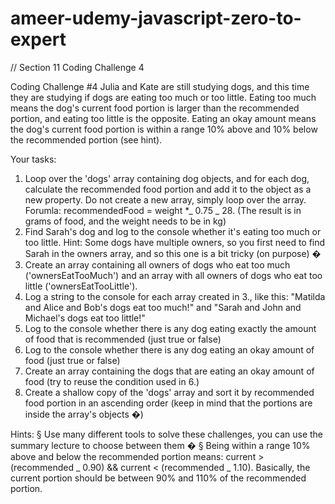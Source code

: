 # ameer-udemy-javascript-zero-to-expert

// Section 11 Coding Challenge 4

Coding Challenge #4
Julia and Kate are still studying dogs, and this time they are studying if dogs are eating too much or too little. Eating too much means the dog's current food portion is larger than the recommended portion, and eating too little is the opposite. Eating an okay amount means the dog's current food portion is within a range 10% above and 10% below the recommended portion (see hint).

Your tasks:

1. Loop over the 'dogs' array containing dog objects, and for each dog, calculate the recommended food portion and add it to the object as a new property. Do not create a new array, simply loop over the array. Forumla:
   recommendedFood = weight \*_ 0.75 _ 28. (The result is in grams of
   food, and the weight needs to be in kg)
2. Find Sarah's dog and log to the console whether it's eating too much or too little. Hint: Some dogs have multiple owners, so you first need to find Sarah in the owners array, and so this one is a bit tricky (on purpose) �
3. Create an array containing all owners of dogs who eat too much
   ('ownersEatTooMuch') and an array with all owners of dogs who eat too little
   ('ownersEatTooLittle').
4. Log a string to the console for each array created in 3., like this: "Matilda and Alice and Bob's dogs eat too much!" and "Sarah and John and Michael's dogs eat too little!"
5. Log to the console whether there is any dog eating exactly the amount of food that is recommended (just true or false)
6. Log to the console whether there is any dog eating an okay amount of food
   (just true or false)
7. Create an array containing the dogs that are eating an okay amount of food (try to reuse the condition used in 6.)
8. Create a shallow copy of the 'dogs' array and sort it by recommended food
   portion in an ascending order (keep in mind that the portions are inside the
   array's objects �)

Hints:
§ Use many different tools to solve these challenges, you can use the summary lecture to choose between them �
§ Being within a range 10% above and below the recommended portion means:
current > (recommended _ 0.90) && current < (recommended _
1.10). Basically, the current portion should be between 90% and 110% of the
recommended portion.
